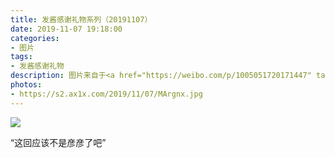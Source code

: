 ```yaml
---
title: 发酱感谢礼物系列（20191107）
date: 2019-11-07 19:18:00
categories:
- 图片
tags:
- 发酱感谢礼物
description: 图片来自于<a href="https://weibo.com/p/1005051720171447" target="_blank">quanmmmmm</a><br/> “这是谁选的俺男神海报呀，没留名，外包装来自jd，btw这系列电影打斗还阔以，小血腥”
photos: 
- https://s2.ax1x.com/2019/11/07/MArgnx.jpg
---
```


![](https://s2.ax1x.com/2019/11/07/MArhND.jpg)

“这回应该不是彦彦了吧”